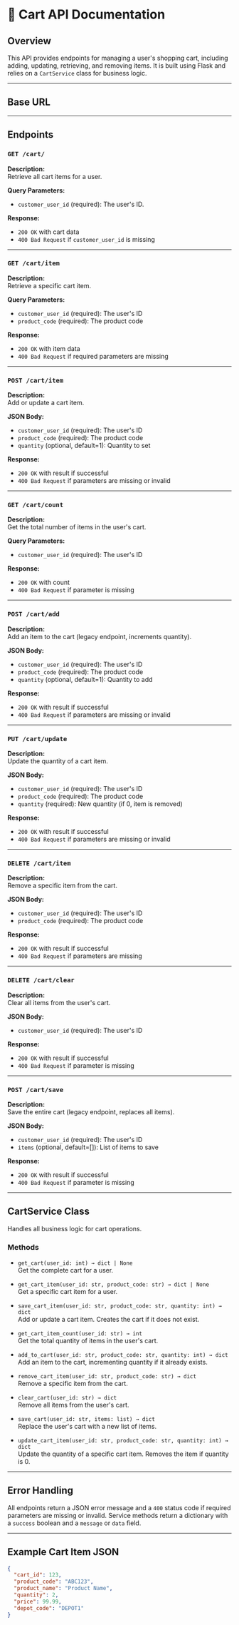 # 🛒 Cart API Documentation

## Overview

This API provides endpoints for managing a user's shopping cart, including adding, updating, retrieving, and removing items. It is built using Flask and relies on a `CartService` class for business logic.

---

## Base URL
---

## Endpoints

### `GET /cart/`

**Description:**  
Retrieve all cart items for a user.

**Query Parameters:**

- `customer_user_id` (required): The user's ID.

**Response:**

- `200 OK` with cart data  
- `400 Bad Request` if `customer_user_id` is missing

---

### `GET /cart/item`

**Description:**  
Retrieve a specific cart item.

**Query Parameters:**

- `customer_user_id` (required): The user's ID  
- `product_code` (required): The product code

**Response:**

- `200 OK` with item data  
- `400 Bad Request` if required parameters are missing

---

### `POST /cart/item`

**Description:**  
Add or update a cart item.

**JSON Body:**

- `customer_user_id` (required): The user's ID  
- `product_code` (required): The product code  
- `quantity` (optional, default=1): Quantity to set

**Response:**

- `200 OK` with result if successful  
- `400 Bad Request` if parameters are missing or invalid

---

### `GET /cart/count`

**Description:**  
Get the total number of items in the user's cart.

**Query Parameters:**

- `customer_user_id` (required): The user's ID

**Response:**

- `200 OK` with count  
- `400 Bad Request` if parameter is missing

---

### `POST /cart/add`

**Description:**  
Add an item to the cart (legacy endpoint, increments quantity).

**JSON Body:**

- `customer_user_id` (required): The user's ID  
- `product_code` (required): The product code  
- `quantity` (optional, default=1): Quantity to add

**Response:**

- `200 OK` with result if successful  
- `400 Bad Request` if parameters are missing or invalid

---

### `PUT /cart/update`

**Description:**  
Update the quantity of a cart item.

**JSON Body:**

- `customer_user_id` (required): The user's ID  
- `product_code` (required): The product code  
- `quantity` (required): New quantity (if 0, item is removed)

**Response:**

- `200 OK` with result if successful  
- `400 Bad Request` if parameters are missing or invalid

---

### `DELETE /cart/item`

**Description:**  
Remove a specific item from the cart.

**JSON Body:**

- `customer_user_id` (required): The user's ID  
- `product_code` (required): The product code

**Response:**

- `200 OK` with result if successful  
- `400 Bad Request` if parameters are missing

---

### `DELETE /cart/clear`

**Description:**  
Clear all items from the user's cart.

**JSON Body:**

- `customer_user_id` (required): The user's ID

**Response:**

- `200 OK` with result if successful  
- `400 Bad Request` if parameter is missing

---

### `POST /cart/save`

**Description:**  
Save the entire cart (legacy endpoint, replaces all items).

**JSON Body:**

- `customer_user_id` (required): The user's ID  
- `items` (optional, default=[]): List of items to save

**Response:**

- `200 OK` with result if successful  
- `400 Bad Request` if parameter is missing

---

## CartService Class

Handles all business logic for cart operations.

### Methods

- `get_cart(user_id: int) → dict | None`  
  Get the complete cart for a user.

- `get_cart_item(user_id: str, product_code: str) → dict | None`  
  Get a specific cart item for a user.

- `save_cart_item(user_id: str, product_code: str, quantity: int) → dict`  
  Add or update a cart item. Creates the cart if it does not exist.

- `get_cart_item_count(user_id: str) → int`  
  Get the total quantity of items in the user's cart.

- `add_to_cart(user_id: str, product_code: str, quantity: int) → dict`  
  Add an item to the cart, incrementing quantity if it already exists.

- `remove_cart_item(user_id: str, product_code: str) → dict`  
  Remove a specific item from the cart.

- `clear_cart(user_id: str) → dict`  
  Remove all items from the user's cart.

- `save_cart(user_id: str, items: list) → dict`  
  Replace the user's cart with a new list of items.

- `update_cart_item(user_id: str, product_code: str, quantity: int) → dict`  
  Update the quantity of a specific cart item. Removes the item if quantity is 0.

---

## Error Handling

All endpoints return a JSON error message and a `400` status code if required parameters are missing or invalid. Service methods return a dictionary with a `success` boolean and a `message` or `data` field.

---

## Example Cart Item JSON

```json
{
  "cart_id": 123,
  "product_code": "ABC123",
  "product_name": "Product Name",
  "quantity": 2,
  "price": 99.99,
  "depot_code": "DEPOT1"
}